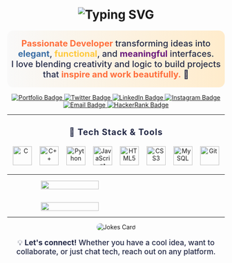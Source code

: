 <h1 align="center">
  <img src="https://readme-typing-svg.demolab.com?font=Fira+Code&size=38&duration=2300&pause=900&color=FF6F3C&vCenter=true&width=700&lines=Hi+%F0%9F%91%8B%2C+I'm+K.Yuvathilagan!" alt="Typing SVG" />
</h1>

<p align="center" style="font-size:1.25rem; color:#232946; background: linear-gradient(90deg, #F9F9F9 0%, #FFECCC 100%); padding: 18px 0; border-radius: 14px; font-weight:500; margin-bottom: 15px;">
  <span style="color:#FF6F3C; font-weight:700;">Passionate Developer</span> transforming ideas into <span style="color:#3A6EA5; font-weight:700;">elegant</span>, <span style="color:#FFC93C; font-weight:700;">functional</span>, and <span style="color:#6A197D; font-weight:700;">meaningful</span> interfaces.<br>
  <span style="color:#232946;">I love blending creativity and logic to build projects that <b style="color:#FF6F3C;">inspire and work beautifully.</b> 🎯</span>
</p>

<p align="center">
  <a href="https://yuvas-portfolio.vercel.app/" target="_blank">
    <img src="https://img.shields.io/badge/Portfolio-232946?style=for-the-badge&logo=vercel&logoColor=white&labelColor=FF6F3C" alt="Portfolio Badge"/>
  </a>
  <a href="https://twitter.com/y_u_v_a_10" target="_blank">
    <img src="https://img.shields.io/badge/Twitter-3A6EA5?style=for-the-badge&logo=twitter&logoColor=white" alt="Twitter Badge"/>
  </a>
  <a href="https://www.linkedin.com/in/yuva-thilagan-806681308" target="_blank">
    <img src="https://img.shields.io/badge/LinkedIn-0A66C2?style=for-the-badge&logo=linkedin&logoColor=white" alt="LinkedIn Badge"/>
  </a>
  <a href="https://instagram.com/_y_u_v_a_10_" target="_blank">
    <img src="https://img.shields.io/badge/Instagram-E1306C?style=for-the-badge&logo=instagram&logoColor=white" alt="Instagram Badge"/>
  </a>
  <a href="mailto:yuvathilagan@gmail.com" target="_blank">
    <img src="https://img.shields.io/badge/Gmail-FFC93C?style=for-the-badge&logo=gmail&logoColor=232946" alt="Email Badge"/>
  </a>
  <a href="https://www.hackerrank.com/yuvathilagan" target="_blank">
    <img src="https://img.shields.io/badge/HackerRank-11998e?style=for-the-badge&logo=hackerrank&logoColor=white" alt="HackerRank Badge"/>
  </a>
</p>

---

<h3 align="center" style="font-size:1.22rem; color:#232946; letter-spacing:1px; margin-bottom:10px;">
  🚀 Tech Stack & Tools
</h3>
<p align="center">
  <img src="https://cdn.jsdelivr.net/gh/devicons/devicon/icons/c/c-original.svg" alt="C" width="44" height="44" style="margin:7px"/>
  <img src="https://cdn.jsdelivr.net/gh/devicons/devicon/icons/cplusplus/cplusplus-original.svg" alt="C++" width="44" height="44" style="margin:7px"/>
  <img src="https://cdn.jsdelivr.net/gh/devicons/devicon/icons/python/python-original.svg" alt="Python" width="44" height="44" style="margin:7px"/>
  <img src="https://cdn.jsdelivr.net/gh/devicons/devicon/icons/javascript/javascript-original.svg" alt="JavaScript" width="44" height="44" style="margin:7px"/>
  <img src="https://cdn.jsdelivr.net/gh/devicons/devicon/icons/html5/html5-original-wordmark.svg" alt="HTML5" width="44" height="44" style="margin:7px"/>
  <img src="https://cdn.jsdelivr.net/gh/devicons/devicon/icons/css3/css3-original-wordmark.svg" alt="CSS3" width="44" height="44" style="margin:7px"/>
  <img src="https://cdn.jsdelivr.net/gh/devicons/devicon/icons/mysql/mysql-original-wordmark.svg" alt="MySQL" width="44" height="44" style="margin:7px"/>
  <img src="https://www.vectorlogo.zone/logos/git-scm/git-scm-icon.svg" alt="Git" width="44" height="44" style="margin:7px"/>
</p>

---

<div align="center" style="display: flex; flex-wrap: wrap; gap: 30px;">
  <img src="https://github-readme-stats.vercel.app/api?username=yuva-1237&show_icons=true&theme=vue-dark&hide_border=true&bg_color=F9F9F9,FFECCC&title_color=FF6F3C&icon_color=FFC93C&text_color=232946" width="46%" style="min-width:290px; border-radius: 20px;"/>
  <img src="https://github-readme-stats.vercel.app/api/top-langs/?username=yuva-1237&layout=compact&theme=vue-dark&hide_border=true&bg_color=FFECCC,F9F9F9&title_color=FF6F3C&text_color=232946" width="46%" style="min-width:290px; border-radius: 20px;"/>
</div>

---

<p align="center">
  <img src="https://readme-jokes.vercel.app/api?hideBorder&bgColor=%23FFECCC&textColor=%23232946&aColor=%23FF6F3C" alt="Jokes Card" style="border-radius:14px;" />
</p>

<p align="center" style="font-size:1.08rem; color:#232946; font-weight:500;">
  💡 <b>Let's connect!</b> Whether you have a cool idea, want to collaborate, or just chat tech, reach out on any platform.
</p>
